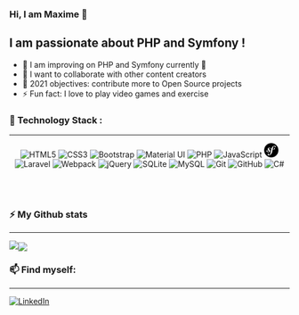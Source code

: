 ### Hi, I am Maxime 👋

## I am passionate about PHP and Symfony !

- 🌱 I am improving on PHP and Symfony currently 💪
- 👯 I want to collaborate with other content creators
- 🥅 2021 objectives: contribute more to Open Source projects
- ⚡ Fun fact: I love to play video games and exercise

### 🚀 Technology Stack :
---

<p align="center">
<img alt="HTML5" src="https://img.shields.io/badge/html5-%23E34F26.svg?style=for-the-badge&logo=html5&logoColor=white"/>
<img alt="CSS3" src="https://img.shields.io/badge/css3-%231572B6.svg?style=for-the-badge&logo=css3&logoColor=white"/>
<img alt="Bootstrap" src="https://img.shields.io/badge/bootstrap-%23563D7C.svg?style=for-the-badge&logo=bootstrap&logoColor=white"/>
<img alt="Material UI" src="https://img.shields.io/badge/materialui-%230081CB.svg?style=for-the-badge&logo=material-ui&logoColor=white"/>
<img alt="PHP" src="https://img.shields.io/badge/php-%23777BB4.svg?style=for-the-badge&logo=php&logoColor=white"/>
<img alt="JavaScript" src="https://img.shields.io/badge/javascript-%23323330.svg?style=for-the-badge&logo=javascript&logoColor=%23F7DF1E"/>
<img alt="React" width="26px" src="https://raw.githubusercontent.com/github/explore/80688e429a7d4ef2fca1e82350fe8e3517d3494d/topics/symfony/symfony.png" />
<img alt="Laravel" src="https://img.shields.io/badge/laravel-%23FF2D20.svg?style=for-the-badge&logo=laravel&logoColor=white"/>
<img alt="Webpack" src="https://img.shields.io/badge/webpack-%238DD6F9.svg?style=for-the-badge&logo=webpack&logoColor=black" />
<img alt="jQuery" src="https://img.shields.io/badge/jquery-%230769AD.svg?style=for-the-badge&logo=jquery&logoColor=white"/>
<img alt="SQLite" src ="https://img.shields.io/badge/sqlite-%2307405e.svg?style=for-the-badge&logo=sqlite&logoColor=white"/>
<img alt="MySQL" src="https://img.shields.io/badge/mysql-%2300f.svg?style=for-the-badge&logo=mysql&logoColor=white"/>
<img alt="Git" src="https://img.shields.io/badge/git-%23F05033.svg?style=for-the-badge&logo=git&logoColor=white"/>
<img alt="GitHub" src="https://img.shields.io/badge/github-%23121011.svg?style=for-the-badge&logo=github&logoColor=white"/>
<img alt="C#" src="https://img.shields.io/badge/c%23-%23239120.svg?style=for-the-badge&logo=c-sharp&logoColor=white"/>
 </p>

<br />
<br />

### :zap: My Github stats
---

<img align="left" src="https://github-readme-stats.vercel.app/api?username=mdoutreluingne&show_icons=true&count_private=true&theme=algolia" />
<img align="center" src="https://github-readme-stats.vercel.app/api/top-langs/?username=mdoutreluingne&layout=compact&hide=objective-c,java&theme=algolia" />

### 📫 Find myself:
---

<a href="https://www.linkedin.com/in/maxime-doutreluingne">![LinkedIn](https://img.shields.io/badge/LinkedIn-0077B5?style=for-the-badge&logo=linkedin&logoColor=white)</a>
